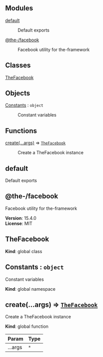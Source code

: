 <!--- Code generated by @the-/script-doc. DO NOT EDIT. -->

## Modules

<dl>
<dt><a href="#module_default">default</a></dt>
<dd><p>Default exports</p>
</dd>
<dt><a href="#module_@the-/facebook">@the-/facebook</a></dt>
<dd><p>Facebook utility for the-framework</p>
</dd>
</dl>

## Classes

<dl>
<dt><a href="#TheFacebook">TheFacebook</a></dt>
<dd></dd>
</dl>

## Objects

<dl>
<dt><a href="#Constants">Constants</a> : <code>object</code></dt>
<dd><p>Constant variables</p>
</dd>
</dl>

## Functions

<dl>
<dt><a href="#create">create(...args)</a> ⇒ <code><a href="#TheFacebook">TheFacebook</a></code></dt>
<dd><p>Create a TheFacebook instance</p>
</dd>
</dl>

<a name="module_default"></a>

## default
Default exports

<a name="module_@the-/facebook"></a>

## @the-/facebook
Facebook utility for the-framework

**Version**: 15.4.0  
**License**: MIT  
<a name="TheFacebook"></a>

## TheFacebook
**Kind**: global class  
<a name="Constants"></a>

## Constants : <code>object</code>
Constant variables

**Kind**: global namespace  
<a name="create"></a>

## create(...args) ⇒ [<code>TheFacebook</code>](#TheFacebook)
Create a TheFacebook instance

**Kind**: global function  

| Param | Type |
| --- | --- |
| ...args | <code>\*</code> | 

